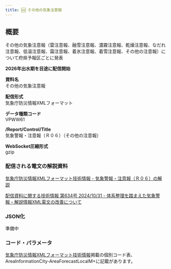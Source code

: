 ```yaml
---
title: 🆕 その他の気象注意報
---
```


## 概要

その他の気象注意報（雷注意報、融雪注意報、濃霧注意報、乾燥注意報、なだれ注意報、低温注意報、霜注意報、着氷注意報、着雪注意報、その他の注意報）について府県予報区ごとに発表

**2026年出水期を目途に配信開始**

**資料名** <br/>
その他の気象注意報

**配信形式** <br/>
気象庁防災情報XMLフォーマット

**データ種類コード** <br/>
VPWW61

**/Report/Control/Title** <br/>
気象警報・注意報（Ｒ０６）（その他の注意報）

**WebSocket圧縮形式** <br/>
gzip

### 配信される電文の解説資料

[気象庁防災情報XMLフォーマット技術情報 - 気象警報・注意報（Ｒ０６）の解説](https://dmdata.jp/docs/jma/manual/0206-0206.pdf)

[配信資料に関する技術情報 第634号 2024/10/31 - 体系整理を踏まえた気象警報・解説情報XML電文の改善について](https://dmdata.jp/docs/jma/technical/634.pdf)

### JSON化

準備中

### コード・パラメータ

[気象庁防災情報XMLフォーマット技術情報](http://xml.kishou.go.jp/tec_material.html)掲載の個別コード表、AreaInformationCity-AreaForecastLocalM+に記載があります。
